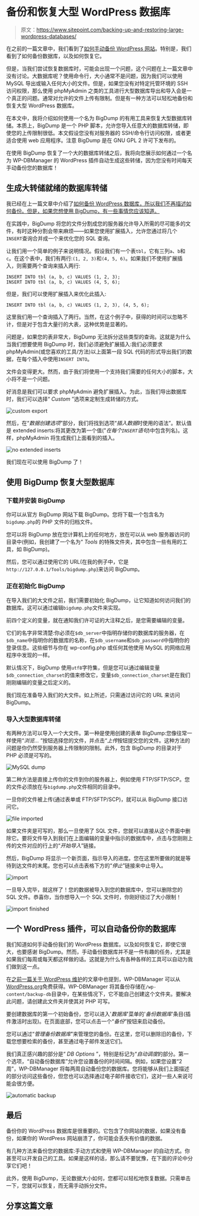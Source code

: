 # 备份和恢复大型 WordPress 数据库

> 原文：<https://www.sitepoint.com/backing-up-and-restoring-large-wordpress-databases/>

在之前的一篇文章中，我们看到了[如何手动备份 WordPress 网站](https://www.sitepoint.com/backup-wordpress-site/ "How to Manually Backup Your WordPress Website")。特别是，我们看到了如何备份数据库，以及如何恢复它。

但是，当我们尝试恢复数据库时，可能会出现一个问题，这个问题在上一篇文章中没有讨论。大数据库呢？使用命令行，大小通常不是问题，因为我们可以使用 MySQL 导出或输入任何大小的文件。但是，如果您没有对特定托管环境的 SSH 访问权限，那么使用 phpMyAdmin 之类的工具进行大型数据库导出和导入会是一个真正的问题。通常对允许的文件上传有限制。但是有一种方法可以轻松地备份和恢复大型 WordPress 数据库。

在本文中，我将介绍如何使用一个名为 BigDump 的有用工具来恢复大型数据库转储。本质上，BigDump 是一个 PHP 脚本，允许您导入任意大的数据库转储，即使您的上传限制很低。本文假设您没有对服务器的 SSH/命令行访问权限，或者更适合使用 web 应用程序。注意 BigDump 是在 GNU GPL 2 许可下发布的。

在使用 BigDump 恢复了一个大的数据库转储之后，我将向您展示如何通过一个名为 WP-DBManager 的 WordPress 插件自动生成这些转储，因为您没有时间每天手动备份您的数据库！

## 生成大转储就绪的数据库转储

我已经在上一篇文章中介绍了[如何备份 WordPress 数据库，所以我们不再描述如何备份。但是，如果您想使用 BigDump，有一些事情您应该知道。](https://www.sitepoint.com/backup-wordpress-site/)

在实践中，BigDump 将您的文件分割成您的服务器允许导入所需的尽可能多的文件，有时这种分割会带来麻烦——如果您使用扩展插入，允许您通过将几个`INSERT`查询合并成一个来优化您的 SQL 查询。

让我们用一个简单的例子来说明情况。假设我们有一个表`tbl`，它有三列`a`、`b`和`c`。在这个表中，我们有两行:`(1, 2, 3)`和`(4, 5, 6)`。如果我们不使用扩展插入，则需要两个查询来插入两行:

```
INSERT INTO tbl (a, b, c) VALUES (1, 2, 3);
INSERT INTO tbl (a, b, c) VALUES (4, 5, 6);
```

但是，我们可以使用扩展插入来优化此插入:

```
INSERT INTO tbl (a, b, c) VALUES (1, 2, 3), (4, 5, 6);
```

这里我们用一个查询插入了两行。当然，在这个例子中，获得的时间可以忽略不计，但是对于包含大量行的大表，这种优势是显著的。

问题是，如果您的表非常大，BigDump 无法拆分这些类型的查询。这就是为什么当我们想要使用 BigDump 时，我们必须避免扩展插入:我们必须要求 phpMyAdmin(或您喜欢的工具/方法)以上面第一段 SQL 代码的形式导出我们的数据，在每个插入中使用`INSERT INTO`。

文件会变得更大。然而，由于我们将使用一个支持我们需要的任何大小的脚本，大小将不是一个问题。

好消息是我们可以要求 phpMyAdmin 避免扩展插入。为此，当我们导出数据库时，我们可以选择“ *Custom* ”选项来定制生成转储的方式。

![custom export](img/efeb846a5abc5511574acce0033619ef.png)

然后，在“*数据创建选项*”部分，我们将找到选项“*插入数据*时使用的语法”。默认值是 extended inserts:将其更改为第一个值("*在每个`INSERT`语句*)中包含列名)。这样，phpMyAdmin 将生成我们上面看到的插入。

![no extended inserts](img/2f5fdf0e512f6a62dc16b7c9a218e455.png)

我们现在可以使用 BigDump 了！

## 使用 BigDump 恢复大型数据库

### 下载并安装 BigDump

你可以从官方 BigDump 网站下载 BigDump。您将下载一个包含名为`bigdump.php`的 PHP 文件的归档文件。

您可以将 BigDump 放在您计算机上的任何地方，放在可以从 web 服务器访问的目录中(例如，我创建了一个名为“ *Tools* 的特殊文件夹，其中包含一些有用的工具，如 BigDump)。

然后，您可以通过使用它的 URL(在我的例子中，它是`http://127.0.0.1/Tools/bigdump.php`)来访问 BigDump。

### 正在初始化 BigDump

在导入我们的大文件之前，我们需要初始化 BigDump，让它知道如何访问我们的数据库。这可以通过编辑`bigdump.php`文件来实现。

前四个定义的变量，就在通知我们许可证的大注释之后，是您需要编辑的变量。

它们的名字非常清楚:你必须在`$db_server`中指明存储你的数据库的服务器，在`$db_name`中指明你的数据库的名称，在`$db_username`和`$db_password`中指明你的登录信息。这些细节与你在 wp-config.php 或任何其他使用 MySQL 的网络应用程序中发现的一样。

默认情况下，BigDump 使用`utf8`字符集，但是您可以通过编辑变量`$db_connection_charset`的值来修改它，变量`$db_connection_charset`是在我们刚刚编辑的变量之后定义的。

我们现在准备导入我们的大文件。如上所述，只需通过访问它的 URL 来访问 BigDump。

### 导入大型数据库转储

有两种方法可以导入一个大文件。第一种是使用创建的表单 BigDump:您像往常一样使用“*浏览…* ”按钮选择您的文件，并点击“*上传*按钮提交您的文件。这种方法的问题是你仍然受到服务器上传限制的限制。此外，包含 BigDump 的目录对于 PHP 必须是可写的。

![MySQL dump](img/ee48a0bd95dfe5ca66b028d4ce8a2f8a.png)

第二种方法是直接上传你的文件到你的服务器上，例如使用 FTP/SFTP/SCP。您的文件必须放在与`bigdump.php`文件相同的目录中。

一旦你的文件被上传(通过表单或 FTP/SFTP/SCP)，就可以从 BigDump 接口访问它。

![file imported](img/9123f21293b101d3ab1dfb7e1f1380f1.png)

如果文件夹是可写的，那么一旦使用了 SQL 文件，您就可以直接从这个界面中删除它。要将文件导入到我们在上面编辑的变量中指示的数据库中，点击与您刚刚上传的文件对应的行上的“*开始导入*”链接。

然后，BigDump 将显示一个新页面，指示导入的进度。您在这里所要做的就是等待到达文件的末尾。您也可以点击表格下方的“*停止*”链接来中止导入。

![import](img/c7da85b06a01eca59419f4594d17199d.png)

一旦导入完毕，就这样了！您的数据被导入到您的数据库中，您可以删除您的 SQL 文件。恭喜你，当你想导入一个 SQL 文件时，你刚好绕过了大小限制！

![import finished](img/df31997b9e7e325bd0ac7c1460d10f3d.png)

## 一个 WordPress 插件，可以自动备份你的数据库

我们知道如何手动备份我们的 WordPress 数据库。以及如何恢复它，即使它很大，也要感谢 BigDump。然而，手动备份数据库并不是一件有趣的任务，尤其是如果我们每周或每天都这样做的话。这就是为什么有各种各样的工具可以自动为我们做到这一点。

在[之前一篇关于 WordPress 维护](https://www.sitepoint.com/definitive-guide-to-wordpress-maintenance/)的文章中也提到，WP-DBManager 可以从[WordPress.org](https://wordpress.org/plugins/wp-dbmanager/)免费获得。WP-DBManager 将其备份存储在`/wp-content/backup-db`目录中，在某些情况下，它不能自己创建这个文件夹。要解决此问题，请创建此文件夹并使其对 PHP 可写。

要创建数据库的第一个初始备份，您可以进入'*数据库*'菜单的'*备份数据库*'条目(插件激活时出现)。在页面底部，您可以点击一个“*备份*”按钮来启动备份。

您可以通过“*管理备份数据库*”来管理您的备份。在这里，您可以删除旧的备份，下载您想要检索的备份，甚至通过电子邮件发送它们。

我们真正感兴趣的部分是“ *DB Options* ”，特别是标记为“*自动调度*的部分。第一个选项，“自动备份数据库”允许您设置备份的时间间隔。例如，如果您设置“2 周”，WP-DBManager 将每两周自动备份您的数据库。您将能够从我们上面描述的部分访问这些备份，但您也可以选择通过电子邮件接收它们，这对一些人来说可能会很方便。

![automatic backup](img/f683a954e20e4b04df30ec145f6b1bb4.png)

## 最后

备份你的 WordPress 数据库是很重要的。它包含了你网站的数据，如果没有备份，如果你的 WordPress 网站崩溃了，你可能会丢失有价值的数据。

有几种方法来备份您的数据库:手动方式和使用 WP-DBManager 的自动方式。你甚至可以开发自己的工具。如果是这样的话，那么请不要犹豫，在下面的评论中分享它们吧！

此外，使用 BigDump，无论数据大小如何，您都可以轻松地恢复数据。只需单击一下，您就可以恢复，而无需手动拆分文件。

## 分享这篇文章